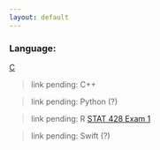 ```yaml
---
layout: default
---
```


### Language: 
[C](./c-projects.html)

> link pending: C++

> link pending: Python (?)

> link pending: R
[STAT 428 Exam 1](./r-projects)


> link pending: Swift (?)
